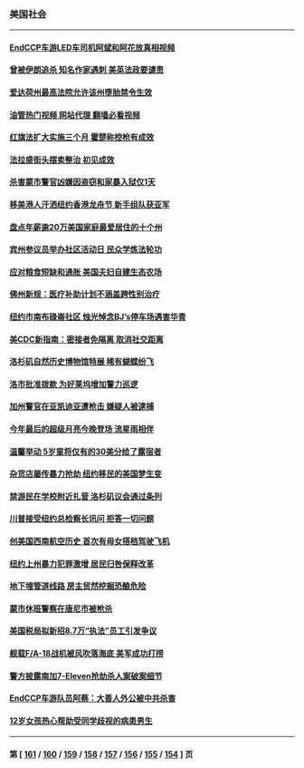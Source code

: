 ### 美国社会
---
#### [EndCCP车游LED车司机阿斌和阿花放真相视频](../../pages/ncid1078160/n13801420.md?08141645) 
#### [曾被伊朗追杀 知名作家遇刺 美英法政要谴责](../../pages/ncid1078160/n13801807.md?08141645) 
#### [爱达荷州最高法院允许该州堕胎禁令生效](../../pages/ncid1078160/n13801474.md?08141645) 
#### [油管热门视频 网站代理 翻墙必看视频](http://209.222.30.114:81/youtube.html?08141645)
#### [红旗法扩大实施三个月 霍楚称控枪有成效](../../pages/ncid1078160/n13801588.md?08141645) 
#### [法拉盛街头摆卖整治 初见成效](../../pages/ncid1078160/n13801589.md?08141645) 
#### [杀害蒙市警官凶嫌因盗窃和家暴入狱仅1天](../../pages/ncid1078160/n13801471.md?08141645) 
#### [移美港人汗洒纽约香港龙舟节 新手组队获亚军](../../pages/ncid1078160/n13801363.md?08141645) 
#### [盘点年薪逾20万美国家庭最爱居住的十个州](../../pages/ncid1078160/n13801232.md?08141645) 
#### [宾州参议员举办社区活动日 民众学炼法轮功](../../pages/ncid1078160/n13801178.md?08141645) 
#### [应对粮食短缺和通胀 美国夫妇自建生态农场](../../pages/ncid1078160/n13801049.md?08141645) 
#### [佛州新规：医疗补助计划不涵盖跨性别治疗](../../pages/ncid1078160/n13800859.md?08141645) 
#### [纽约市南布碌崙社区 烛光悼念BJ’s停车场遇害华青](../../pages/ncid1078160/n13800812.md?08141645) 
#### [美CDC新指南：密接者免隔离 取消社交距离](../../pages/ncid1078160/n13800739.md?08141645) 
#### [洛杉矶自然历史博物馆特展 稀有蝴蝶纷飞](../../pages/ncid1078160/n13800657.md?08141645) 
#### [洛市批准拨款 为好莱坞增加警力巡逻](../../pages/ncid1078160/n13800645.md?08141645) 
#### [加州警官在亚凯迪亚遭枪击 嫌疑人被逮捕](../../pages/ncid1078160/n13800584.md?08141645) 
#### [今年最后的超级月亮今晚登场 流星雨相伴](../../pages/ncid1078160/n13800449.md?08141645) 
#### [温馨举动 5岁童将仅有的30美分给了露宿者](../../pages/ncid1078160/n13800152.md?08141645) 
#### [杂货店屡传暴力抢劫 纽约移民的美国梦生变](../../pages/ncid1078160/n13800089.md?08141645) 
#### [禁游民在学校附近扎营 洛杉矶议会通过条列](../../pages/ncid1078160/n13799961.md?08141645) 
#### [川普接受纽约总检察长讯问 拒答一切问题](../../pages/ncid1078160/n13799778.md?08141645) 
#### [创美国西南航空历史 首次有母女搭档驾驶飞机](../../pages/ncid1078160/n13799191.md?08141645) 
#### [纽约上州暴力犯罪激增 居民归咎保释改革](../../pages/ncid1078160/n13799267.md?08141645) 
#### [地下埋管道线路 房主贸然挖掘恐酿危险](../../pages/ncid1078160/n13799213.md?08141645) 
#### [蒙市休班警察在唐尼市被枪杀](../../pages/ncid1078160/n13799153.md?08141645) 
#### [美国税局拟新招8.7万“执法”员工引发争议](../../pages/ncid1078160/n13799114.md?08141645) 
#### [舰载F/A-18战机被风吹落海底 美军成功打捞](../../pages/ncid1078160/n13799098.md?08141645) 
#### [警方披露南加7-Eleven抢劫杀人案破案细节](../../pages/ncid1078160/n13799040.md?08141645) 
#### [EndCCP车游队员阿蔡：大善人外公被中共杀害](../../pages/ncid1078160/n13798889.md?08141645) 
#### [12岁女孩热心帮助受同学歧视的病患男生](../../pages/ncid1078160/n13798810.md?08141645) 

---
#### 第 [ [161](./161.md?08141645) / [160](./160.md?08141645) / [159](./159.md?08141645) / [158](./158.md?08141645) / [157](./157.md?08141645) / [156](./156.md?08141645) / [155](./155.md?08141645) / [154](./154.md?08141645) ] 页

